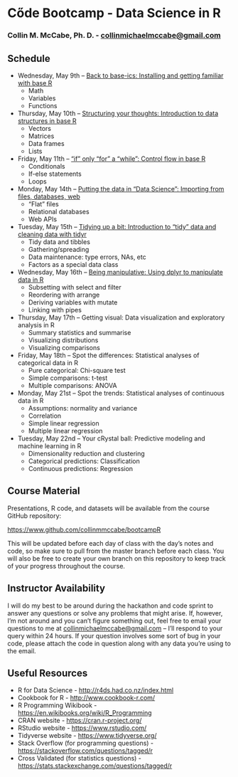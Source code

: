 # Cőde Bootcamp - Data Science in R
### Collin M. McCabe, Ph. D. - collinmichaelmccabe@gmail.com

## Schedule
* Wednesday, May 9th – [Back to base-ics: Installing and getting familiar with base R](/day1)
  * Math
  * Variables
  * Functions
* Thursday, May 10th – [Structuring your thoughts: Introduction to data structures in base R](/day2)
  * Vectors
  * Matrices
  * Data frames
  * Lists
* Friday, May 11th – [“if” only “for” a “while”: Control flow in base R](/day3)
  * Conditionals
  * If-else statements
  * Loops
* Monday, May 14th – [Putting the data in “Data Science”: Importing from files, databases, web](/day4)
  * “Flat” files
  * Relational databases
  * Web APIs
* Tuesday, May 15th – [Tidying up a bit: Introduction to “tidy” data and cleaning data with tidyr](/day5)
  * Tidy data and tibbles
  * Gathering/spreading
  * Data maintenance: type errors, NAs, etc
  * Factors as a special data class
* Wednesday, May 16th – [Being manipulative: Using dplyr to manipulate data in R](/day6)
  * Subsetting with select and filter
  * Reordering with arrange
  * Deriving variables with mutate
  * Linking with pipes
* Thursday, May 17th – Getting visual: Data visualization and exploratory analysis in R
  * Summary statistics and summarise
  * Visualizing distributions
  * Visualizing comparisons
* Friday, May 18th – Spot the differences: Statistical analyses of categorical data in R
  * Pure categorical: Chi-square test
  * Simple comparisons: t-test
  * Multiple comparisons: ANOVA
* Monday, May 21st – Spot the trends: Statistical analyses of continuous data in R
  * Assumptions: normality and variance
  * Correlation
  * Simple linear regression
  * Multiple linear regression
* Tuesday, May 22nd – Your cRystal ball: Predictive modeling and machine learning in R
  * Dimensionality reduction and clustering
  * Categorical predictions: Classification
  * Continuous predictions: Regression

## Course Material
Presentations, R code, and datasets will be available from the course GitHub repository:

https://www.github.com/collinmmccabe/bootcampR

This will be updated before each day of class with the day’s notes and code, so make sure to pull
from the master branch before each class. You will also be free to create your own branch on this
repository to keep track of your progress throughout the course.

## Instructor Availability
I will do my best to be around during the hackathon and code sprint to answer any questions or
solve any problems that might arise. If, however, I’m not around and you can’t figure something
out, feel free to email your questions to me at collinmichaelmccabe@gmail.com – I’ll respond to
your query within 24 hours. If your question involves some sort of bug in your code, please attach
the code in question along with any data you’re using to the email.

## Useful Resources
* R for Data Science - http://r4ds.had.co.nz/index.html
* Cookbook for R - http://www.cookbook-r.com/
* R Programming Wikibook - https://en.wikibooks.org/wiki/R_Programming
* CRAN website - https://cran.r-project.org/
* RStudio website - https://www.rstudio.com/
* Tidyverse website - https://www.tidyverse.org/
* Stack Overflow (for programming questions) - https://stackoverflow.com/questions/tagged/r
* Cross Validated (for statistics questions) - https://stats.stackexchange.com/questions/tagged/r
